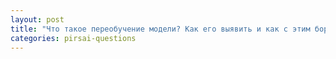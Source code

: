 ```yaml
---
layout: post
title: "Что такое переобучение модели? Как его выявить и как с этим бороться?"
categories: pirsai-questions
---
```


